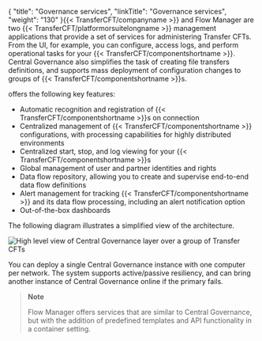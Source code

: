 {
    "title": "Governance services",
    "linkTitle": "Governance services",
    "weight": "130"
}{{< TransferCFT/companyname  >}} and Flow Manager are two {{< TransferCFT/platformorsuitelongname  >}} management applications that provide a set of services for administering Transfer CFTs. From the UI, for example, you can configure, access logs, and perform operational tasks for your {{< TransferCFT/componentshortname  >}}. Central Governance also simplifies the task of creating file transfers definitions, and supports mass deployment of configuration changes to groups of {{< TransferCFT/componentshortname  >}}s.

offers the following key features:

- Automatic recognition and registration of {{< TransferCFT/componentshortname >}}s on connection
- Centralized management of {{< TransferCFT/componentshortname >}} configurations, with processing capabilities for highly distributed environments
- Centralized start, stop, and log viewing for your {{< TransferCFT/componentshortname >}}s
- Global management of user and partner identities and rights
- Data flow repository, allowing you to create and supervise end-to-end data flow definitions
- Alert management for tracking {{< TransferCFT/componentshortname >}} and its data flow processing, including an alert notification option
- Out-of-the-box dashboards

The following diagram illustrates a simplified view of the architecture.

![High level view of Central Governance layer over a group of Transfer CFTs](/Images/TransferCFT/2013_g_CG_architecture_draft1.png)

You can deploy a single Central Governance instance with one computer per network. The system supports active/passive resiliency, and can bring another instance of Central Governance online if the primary fails.

> **Note**
>
> Flow Manager offers services that are similar to Central Governance, but with the addition of predefined templates and API functionality in a container setting.
